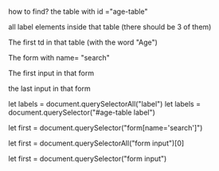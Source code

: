 how to find?
the table with id ="age-table"

all label elements inside that table
(there should be 3 of them)

The first td in that table (with the word "Age")

The form with name= "search"

The first input in that form

the last input in that form


let labels = document.querySelectorAll("label")
let labels = document.querySelector("#age-table label")

let first = document.querySelector("form[name='search']")

let first = document.querySelectorAll("form input")[0]


let first = document.querySelector("form input")
